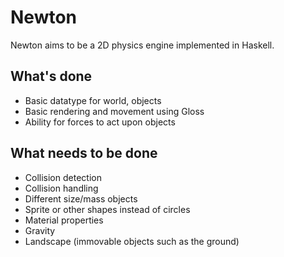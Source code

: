 # Newton

Newton aims to be a 2D physics engine implemented in Haskell.

## What's done
* Basic datatype for world, objects
* Basic rendering and movement using Gloss
* Ability for forces to act upon objects

## What needs to be done
* Collision detection
* Collision handling
* Different size/mass objects
* Sprite or other shapes instead of circles
* Material properties
* Gravity
* Landscape (immovable objects such as the ground)
